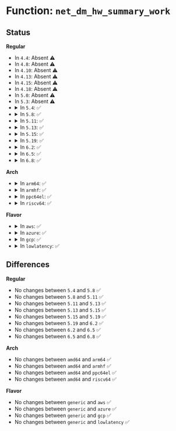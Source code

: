 # Function: <code>net_dm_hw_summary_work</code>

## Status
<b>Regular</b>
<ul>
<li>
In <code>4.4</code>: Absent ⚠️
</li>
<li>
In <code>4.8</code>: Absent ⚠️
</li>
<li>
In <code>4.10</code>: Absent ⚠️
</li>
<li>
In <code>4.13</code>: Absent ⚠️
</li>
<li>
In <code>4.15</code>: Absent ⚠️
</li>
<li>
In <code>4.18</code>: Absent ⚠️
</li>
<li>
In <code>5.0</code>: Absent ⚠️
</li>
<li>
In <code>5.3</code>: Absent ⚠️
</li>
<li>
<details>
<summary>In <code>5.4</code>: ✅</summary>

```c
void net_dm_hw_summary_work(struct work_struct *work);
```

**Collision:** Unique Static

**Inline:** No

**Transformation:** False

**Instances:**

```
In net/core/drop_monitor.c (ffffffff819757f0)
Location: net/core/drop_monitor.c:401
Inline: False
```
**Symbols:**

```
ffffffff819757f0-ffffffff81975aaa: net_dm_hw_summary_work (STB_LOCAL)
```
</details>
</li>
<li>
<details>
<summary>In <code>5.8</code>: ✅</summary>

```c
void net_dm_hw_summary_work(struct work_struct *work);
```

**Collision:** Unique Static

**Inline:** No

**Transformation:** False

**Instances:**

```
In net/core/drop_monitor.c (ffffffff81a4a610)
Location: net/core/drop_monitor.c:405
Inline: False
```
**Symbols:**

```
ffffffff81a4a610-ffffffff81a4a760: net_dm_hw_summary_work (STB_LOCAL)
```
</details>
</li>
<li>
<details>
<summary>In <code>5.11</code>: ✅</summary>

```c
void net_dm_hw_summary_work(struct work_struct *work);
```

**Collision:** Unique Static

**Inline:** No

**Transformation:** False

**Instances:**

```
In net/core/drop_monitor.c (ffffffff81a50250)
Location: net/core/drop_monitor.c:407
Inline: False
```
**Symbols:**

```
ffffffff81a50250-ffffffff81a5039f: net_dm_hw_summary_work (STB_LOCAL)
```
</details>
</li>
<li>
<details>
<summary>In <code>5.13</code>: ✅</summary>

```c
void net_dm_hw_summary_work(struct work_struct *work);
```

**Collision:** Unique Static

**Inline:** No

**Transformation:** False

**Instances:**

```
In net/core/drop_monitor.c (ffffffff81a35230)
Location: net/core/drop_monitor.c:407
Inline: False
```
**Symbols:**

```
ffffffff81a35230-ffffffff81a352c1: net_dm_hw_summary_work (STB_LOCAL)
```
</details>
</li>
<li>
<details>
<summary>In <code>5.15</code>: ✅</summary>

```c
void net_dm_hw_summary_work(struct work_struct *work);
```

**Collision:** Unique Static

**Inline:** No

**Transformation:** False

**Instances:**

```
In net/core/drop_monitor.c (ffffffff81aeae00)
Location: net/core/drop_monitor.c:411
Inline: False
```
**Symbols:**

```
ffffffff81aeae00-ffffffff81aeae91: net_dm_hw_summary_work (STB_LOCAL)
```
</details>
</li>
<li>
<details>
<summary>In <code>5.19</code>: ✅</summary>

```c
void net_dm_hw_summary_work(struct work_struct *work);
```

**Collision:** Unique Static

**Inline:** No

**Transformation:** False

**Instances:**

```
In net/core/drop_monitor.c (ffffffff81c6d630)
Location: net/core/drop_monitor.c:418
Inline: False
```
**Symbols:**

```
ffffffff81c6d630-ffffffff81c6d6d6: net_dm_hw_summary_work (STB_LOCAL)
```
</details>
</li>
<li>
<details>
<summary>In <code>6.2</code>: ✅</summary>

```c
void net_dm_hw_summary_work(struct work_struct *work);
```

**Collision:** Unique Static

**Inline:** No

**Transformation:** False

**Instances:**

```
In net/core/drop_monitor.c (ffffffff81e25270)
Location: net/core/drop_monitor.c:405
Inline: False
```
**Symbols:**

```
ffffffff81e25270-ffffffff81e25316: net_dm_hw_summary_work (STB_LOCAL)
```
</details>
</li>
<li>
<details>
<summary>In <code>6.5</code>: ✅</summary>

```c
void net_dm_hw_summary_work(struct work_struct *work);
```

**Collision:** Unique Static

**Inline:** No

**Transformation:** False

**Instances:**

```
In net/core/drop_monitor.c (ffffffff81e9a7b0)
Location: net/core/drop_monitor.c:407
Inline: False
```
**Symbols:**

```
ffffffff81e9a7b0-ffffffff81e9a856: net_dm_hw_summary_work (STB_LOCAL)
```
</details>
</li>
<li>
<details>
<summary>In <code>6.8</code>: ✅</summary>

```c
void net_dm_hw_summary_work(struct work_struct *work);
```

**Collision:** Unique Static

**Inline:** No

**Transformation:** False

**Instances:**

```
In net/core/drop_monitor.c (ffffffff81f5cee0)
Location: net/core/drop_monitor.c:407
Inline: False
```
**Symbols:**

```
ffffffff81f5cee0-ffffffff81f5cf93: net_dm_hw_summary_work (STB_LOCAL)
```
</details>
</li>
</ul>
<b>Arch</b>
<ul>
<li>
<details>
<summary>In <code>arm64</code>: ✅</summary>

```c
void net_dm_hw_summary_work(struct work_struct *work);
```

**Collision:** Unique Static

**Inline:** No

**Transformation:** False

**Instances:**

```
In net/core/drop_monitor.c (ffff800010c1bbe0)
Location: net/core/drop_monitor.c:401
Inline: False
```
**Symbols:**

```
ffff800010c1bbe0-ffff800010c1bec4: net_dm_hw_summary_work (STB_LOCAL)
```
</details>
</li>
<li>
<details>
<summary>In <code>armhf</code>: ✅</summary>

```c
void net_dm_hw_summary_work(struct work_struct *work);
```

**Collision:** Unique Static

**Inline:** No

**Transformation:** False

**Instances:**

```
In net/core/drop_monitor.c (c0d33a44)
Location: net/core/drop_monitor.c:401
Inline: False
```
**Symbols:**

```
c0d33a44-c0d33d34: net_dm_hw_summary_work (STB_LOCAL)
```
</details>
</li>
<li>
<details>
<summary>In <code>ppc64el</code>: ✅</summary>

```c
void net_dm_hw_summary_work(struct work_struct *work);
```

**Collision:** Unique Static

**Inline:** No

**Transformation:** False

**Instances:**

```
In net/core/drop_monitor.c (c000000000d0c7d0)
Location: net/core/drop_monitor.c:401
Inline: False
```
**Symbols:**

```
c000000000d0c7d0-c000000000d0cbbc: net_dm_hw_summary_work (STB_LOCAL)
```
</details>
</li>
<li>
<details>
<summary>In <code>riscv64</code>: ✅</summary>

```c
void net_dm_hw_summary_work(struct work_struct *work);
```

**Collision:** Unique Static

**Inline:** No

**Transformation:** False

**Instances:**

```
In net/core/drop_monitor.c (ffffffe000795dfe)
Location: net/core/drop_monitor.c:401
Inline: False
```
**Symbols:**

```
ffffffe000795dfe-ffffffe000796016: net_dm_hw_summary_work (STB_LOCAL)
```
</details>
</li>
</ul>
<b>Flavor</b>
<ul>
<li>
<details>
<summary>In <code>aws</code>: ✅</summary>

```c
void net_dm_hw_summary_work(struct work_struct *work);
```

**Collision:** Unique Static

**Inline:** No

**Transformation:** False

**Instances:**

```
In net/core/drop_monitor.c (ffffffff819157c0)
Location: net/core/drop_monitor.c:401
Inline: False
```
**Symbols:**

```
ffffffff819157c0-ffffffff81915a7a: net_dm_hw_summary_work (STB_LOCAL)
```
</details>
</li>
<li>
<details>
<summary>In <code>azure</code>: ✅</summary>

```c
void net_dm_hw_summary_work(struct work_struct *work);
```

**Collision:** Unique Static

**Inline:** No

**Transformation:** False

**Instances:**

```
In net/core/drop_monitor.c (ffffffff818cf570)
Location: net/core/drop_monitor.c:401
Inline: False
```
**Symbols:**

```
ffffffff818cf570-ffffffff818cf82a: net_dm_hw_summary_work (STB_LOCAL)
```
</details>
</li>
<li>
<details>
<summary>In <code>gcp</code>: ✅</summary>

```c
void net_dm_hw_summary_work(struct work_struct *work);
```

**Collision:** Unique Static

**Inline:** No

**Transformation:** False

**Instances:**

```
In net/core/drop_monitor.c (ffffffff819667f0)
Location: net/core/drop_monitor.c:401
Inline: False
```
**Symbols:**

```
ffffffff819667f0-ffffffff81966aaa: net_dm_hw_summary_work (STB_LOCAL)
```
</details>
</li>
<li>
<details>
<summary>In <code>lowlatency</code>: ✅</summary>

```c
void net_dm_hw_summary_work(struct work_struct *work);
```

**Collision:** Unique Static

**Inline:** No

**Transformation:** False

**Instances:**

```
In net/core/drop_monitor.c (ffffffff81988a80)
Location: net/core/drop_monitor.c:401
Inline: False
```
**Symbols:**

```
ffffffff81988a80-ffffffff81988d3a: net_dm_hw_summary_work (STB_LOCAL)
```
</details>
</li>
</ul>

## Differences
<b>Regular</b>
<ul>
<li>
No changes between <code>5.4</code> and <code>5.8</code> ✅
</li>
<li>
No changes between <code>5.8</code> and <code>5.11</code> ✅
</li>
<li>
No changes between <code>5.11</code> and <code>5.13</code> ✅
</li>
<li>
No changes between <code>5.13</code> and <code>5.15</code> ✅
</li>
<li>
No changes between <code>5.15</code> and <code>5.19</code> ✅
</li>
<li>
No changes between <code>5.19</code> and <code>6.2</code> ✅
</li>
<li>
No changes between <code>6.2</code> and <code>6.5</code> ✅
</li>
<li>
No changes between <code>6.5</code> and <code>6.8</code> ✅
</li>
</ul>
<b>Arch</b>
<ul>
<li>
No changes between <code>amd64</code> and <code>arm64</code> ✅
</li>
<li>
No changes between <code>amd64</code> and <code>armhf</code> ✅
</li>
<li>
No changes between <code>amd64</code> and <code>ppc64el</code> ✅
</li>
<li>
No changes between <code>amd64</code> and <code>riscv64</code> ✅
</li>
</ul>
<b>Flavor</b>
<ul>
<li>
No changes between <code>generic</code> and <code>aws</code> ✅
</li>
<li>
No changes between <code>generic</code> and <code>azure</code> ✅
</li>
<li>
No changes between <code>generic</code> and <code>gcp</code> ✅
</li>
<li>
No changes between <code>generic</code> and <code>lowlatency</code> ✅
</li>
</ul>
